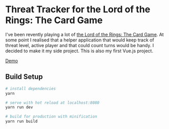 # Threat Tracker for the Lord of the Rings: The Card Game

I've been revently playing a lot of [the Lord of the Rings: The Card Game](https://www.fantasyflightgames.com/en/products/the-lord-of-the-rings-the-card-game/). At some point I realised that a helper application that would keep track of threat level, active player and that could count turns would be handy. I decided to make it my side project.
This is also my first Vue.js project.

[Demo](http://armitage.vdl.pl/lotr/index.html)

## Build Setup

``` bash
# install dependencies
yarn

# serve with hot reload at localhost:8080
yarn run dev

# build for production with minification
yarn run build
```

